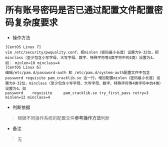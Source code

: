 # 所有账号密码是否已通过配置文件配置密码复杂度要求

- 操作方法
```
[CentOS Linux 7]
vim /etc/security/pwquality.conf，把minlen（密码最小长度）设置为9-32位，把minclass（至少包含小写字母、大写字母、数字、特殊字符等4类字符中的4类）设置为4。
如： minlen=10 minclass=4
[CentOS Linux 6]
编辑/etc/pam.d/password-auth 和 /etc/pam.d/system-auth配置文件中包含password requisite pam_cracklib.so 这一行。增加配置minlen（密码最小长度）设置为9-32位，minclass（至少包含小写字母、大写字母、数字、特殊字符等4类字符中的4类）设置为4。如
password    requisite     pam_cracklib.so try_first_pass retry=3 minlen=12 minclass=4
```

- 判断依据
> 根据不同操作系统的配置文件**参考操作方法**判断

- 备注
> 无